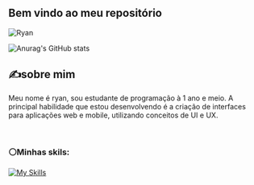 ## Bem vindo ao meu repositório

![Ryan](https://github.com/ryanNS3/ryanNS3/assets/131712164/1ffc84b5-d222-4a26-b37a-d209539f72e4)

<div class="badges">
   
<!--     
[![linkedin](https://img.shields.io/badge/LinkedIn-0077B5?style=for-the-badge&logo=linkedin&logoColor=white
)](https://www.linkedin.com/in/ryan-novaes-847532272/)
[![figma](https://img.shields.io/badge/Figma-F24E1E?style=for-the-badge&logo=figma&logoColor=white
)](https://www.figma.com/file/Y0NvwSPBzHzXDQZAG8tCOA/BitTask?type=design&mode=design&t=EScguUdWHa2FgukO-0) -->

</div>

![Anurag's GitHub stats](https://github-readme-stats.vercel.app/api?username=ryanNS3&show_icons=true&bg_color=#)

<article aria-labelledby="title-about" >
    <div class="">
        <h2 id="title-abount">✍sobre mim</h2>
        <p>Meu nome é ryan, sou estudante de programação à 1 ano e meio. A principal habilidade que estou desenvolvendo é a criação de interfaces para aplicações web e mobile, utilizando conceitos de UI e UX. </p>
    </div>

</article><br/>



### ⚪Minhas skils:

[![My Skills](https://skillicons.dev/icons?i=html,css,javascript,react,java,nodejs)](https://skillicons.dev)






